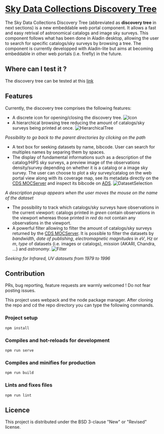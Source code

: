 # [Sky Data Collections Discovery Tree](http://cdsportal.u-strasbg.fr/moctree/)

The Sky Data Collections Discovery Tree (abbreviated as **discovery tree** in next sections) is a new embeddable web portal component. It allows a fast and easy retrival of astronomical catalogs and image sky surveys. This component follows what has been done in Aladin desktop, allowing the user to search for specific catalogs/sky surveys by browsing a tree. The component is currently developped with Aladin-lite but aims at becoming embeddable in other web portals (i.e. firefly) in the future.

## Where can I test it ?

The discovery tree can be tested at this [link](http://cdsportal.u-strasbg.fr/moctree/)

## Features

Currently, the discovery tree comprises the following features:

- A discrete icon for opening/closing the discovery tree. ![Icon](https://github.com/cds-astro/discovery-widget/blob/master/misc/open_close_icon.png)
- A hierarchical browsing tree reducing the amount of catalogs/sky surveys being printed at once.
![HierarchicalTree](https://github.com/cds-astro/discovery-widget/blob/master/misc/hierarchical_browsing_tree.png)

*Possibility to go back to the parent directories by clicking on the path*
- A text box for seeking datasets by name, bibcode. User can search for multiples names by separing them by spaces.
- The display of fundamental informations such as a description of the catalog/HiPS sky surveys, a preview image of the observations density/survey depending on whether it is a catalog or a image sky survey. The user can choose to plot a sky survey/catalog on the web portal view along with its coverage map, see its metadata directly on the [CDS MOCServer](http://alasky.unistra.fr/MocServer/query) and inspect its bibcode on [ADS](https://ui.adsabs.harvard.edu/).
![DatasetSelection](https://github.com/cds-astro/discovery-widget/blob/master/misc/sky_survey_selection.png)

*A description popup appears when the user moves the mouse on the name of the dataset*
- The possibility to track which catalogs/sky surveys have observations in the current viewport: catalogs printed in *green* contain observations in the viewport whereas those printed in *red* do not contain any observations in the viewport.
- A powerful filter allowing to filter the amount of catalogs/sky surveys returned by the [CDS MOCServer](http://alasky.unistra.fr/MocServer/query). It is possible to filter the datasets by *bandwidth*, *date of publishing*, *electromagnetic magnitudes* in *eV*, *Hz* or *m*, *type* of datasets (i.e. images or catalogs), *mission* (AKARI, Chandra, ...) and *astronomy*.
![Filter](https://github.com/cds-astro/discovery-widget/blob/master/misc/filter_view.png)

*Seeking for Infrared, UV datasets from 1979 to 1996*

## Contribution

PRs, bug reporting, feature requests are warmly welcomed ! Do not fear posting issues.

This project uses webpack and the node package manager. After cloning the repo and cd the repo directory you can type the following commands.

### Project setup
```
npm install
```

### Compiles and hot-reloads for development
```
npm run serve
```

### Compiles and minifies for production
```
npm run build
```

### Lints and fixes files
```
npm run lint
```

## Licence

This project is distributed under the BSD 3-clause "New" or "Revised" license.
